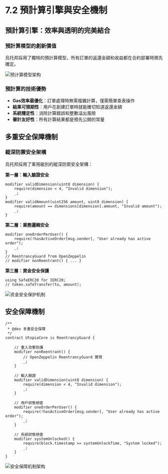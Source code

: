 # 7.2 預計算引擎與安全機制

## 預計算引擎：效率與透明的完美結合

### 預計算模型的創新價值

烏托邦採用了獨特的預計算模型，所有訂單的返還金額和收益都在合約部署時預先確定。

![预计算模型架构](/images/图29.svg)

### 預計算的技術優勢

- **Gas效率最優化**：訂單處理時無需複雜計算，僅需簡單查表操作
- **結果可預期性**：用戶在創建訂單時就能確切知道返還金額
- **系統穩定性**：消除計算錯誤和整數溢出風險
- **審計友好性**：所有計算結果都是預先公開的常量

## 多重安全保障機制

### 縱深防禦安全架構

烏托邦採用了軍用級別的縱深防禦安全架構：

**第一層：輸入驗證安全**
```solidity
modifier validDimension(uint8 dimension) {
    require(dimension < 4, "Invalid dimension");
    _;
}
modifier validAmount(uint256 amount, uint8 dimension) {
    require(amount == dimensions[dimension].amount, "Invalid amount");
    _;
}
```

**第二層：業務邏輯安全**
```solidity
modifier oneOrderPerUser() {
    require(!hasActiveOrder[msg.sender], "User already has active order");
    _;
}
// ReentrancyGuard from OpenZeppelin
// modifier nonReentrant() { ... }
```

**第三層：資金安全保護**
```solidity
using SafeERC20 for IERC20;
// token.safeTransfer(to, amount);
```

![资金安全保护机制](/images/图25.svg)

## 安全保障機制

```solidity
/**
 * @dev 多重安全保障
 */
contract UtopiaCore is ReentrancyGuard {
    
    // 重入攻擊防護
    modifier nonReentrant() {
        // OpenZeppelin ReentrancyGuard 實現
        _;
    }
    
    // 輸入驗證
    modifier validDimension(uint8 dimension) {
        require(dimension < 4, "Invalid dimension");
        _;
    }
    
    // 用戶狀態檢查
    modifier oneOrderPerUser() {
        require(!hasActiveOrder[msg.sender], "User already has active order");
        _;
    }
    
    // 系統狀態檢查
    modifier systemUnlocked() {
        require(block.timestamp >= systemUnlockTime, "System locked");
        _;
    }
}
```

![安全保障机制架构](/images/图30.svg)